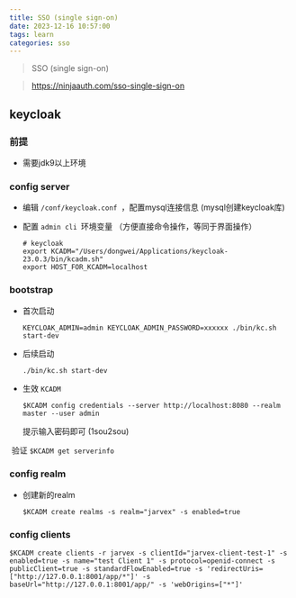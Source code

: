 ```yaml
---
title: SSO (single sign-on)
date: 2023-12-16 10:57:00
tags: learn
categories: sso
---
```


>  SSO (single sign-on)

> https://ninjaauth.com/sso-single-sign-on



## keycloak

### 前提

- 需要jdk9以上环境



### config server

- 编辑 `/conf/keycloak.conf `，配置mysql连接信息 (mysql创建keycloak库)

- 配置 `admin cli `环境变量 （方便直接命令操作，等同于界面操作）

  ```shell
  # keycloak
  export KCADM="/Users/dongwei/Applications/keycloak-23.0.3/bin/kcadm.sh"
  export HOST_FOR_KCADM=localhost
  ```



### bootstrap

- 首次启动

  `KEYCLOAK_ADMIN=admin KEYCLOAK_ADMIN_PASSWORD=xxxxxx ./bin/kc.sh start-dev`

- 后续启动

  `./bin/kc.sh start-dev`

- 生效 `KCADM`

  `$KCADM config credentials --server http://localhost:8080 --realm master --user admin`

  提示输入密码即可 (1sou2sou)

​		验证 `$KCADM get serverinfo`





### config realm

- 创建新的realm

  `$KCADM create realms -s realm="jarvex" -s enabled=true`



### config clients

```shell
$KCADM create clients -r jarvex -s clientId="jarvex-client-test-1" -s enabled=true -s name="test Client 1" -s protocol=openid-connect -s publicClient=true -s standardFlowEnabled=true -s 'redirectUris=["http://127.0.0.1:8001/app/*"]' -s baseUrl="http://127.0.0.1:8001/app/" -s 'webOrigins=["*"]'
```


